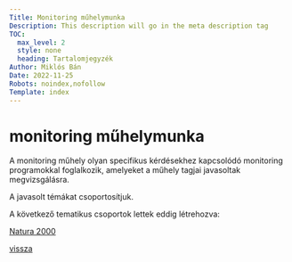 ```yaml
---
Title: Monitoring műhelymunka
Description: This description will go in the meta description tag
TOC:
  max_level: 2
  style: none
  heading: Tartalomjegyzék
Author: Miklós Bán
Date: 2022-11-25
Robots: noindex,nofollow
Template: index
---
```

# monitoring műhelymunka 

A monitoring műhely olyan specifikus kérdésekhez kapcsolódó monitoring programokkal foglalkozik, amelyeket a műhely tagjai javasoltak megvizsgálásra.

A javasolt témákat csoportosítjuk.

A következő tematikus csoportok lettek eddig létrehozva:

[Natura 2000](?07-workshop/10-natura2000)

[vissza](?)


